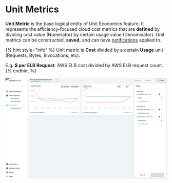 # Unit Metrics

**Unit Metric** is the base logical entity of Unit Economics feature. It represents the efficiency-focused cloud cost metrics that are **defined** by dividing cost value (Numerator) by certain usage value (Denominator). Unit metrics can be constructed, **saved,** and can have [notifications](../notifications/ "mention") applied to.

{% hint style="info" %}
Unit metric is **Cost** divided by a certain **Usage** unit (Requests, Bytes, Invocations, etc).&#x20;

E.g. **$ per ELB Request**: AWS ELB cost divided by AWS ELB request count.
{% endhint %}

![Unit Metric Overview](<../../.gitbook/assets/unit-metrics-1 (3).png>)
